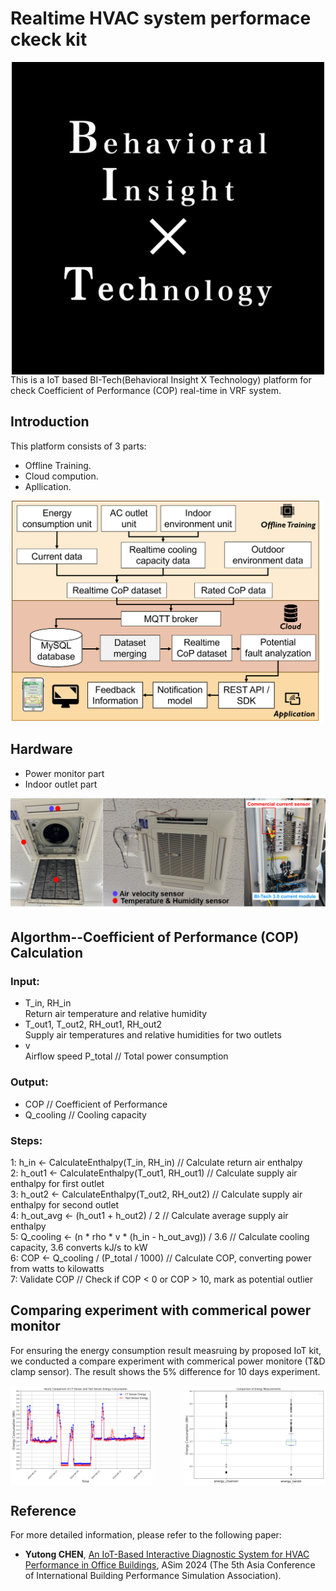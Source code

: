 # Realtime HVAC system performace ckeck kit
<img src="Image/BI-Tech.gif" alt="" width="500" style="display: block; margin: 0 auto;" />
This is a IoT based BI-Tech(Behavioral Insight X Technology) platform for check Coefficient of Performance (COP) real-time in VRF system. 

## Introduction
This platform consists of 3 parts: 
- Offline Training.
- Cloud compution.
- Apllication.


<img src="Image/flowchart.png" alt="flowchart" width="500" style="display: block; margin: 0 auto;" />



## Hardware
- Power monitor part
- Indoor outlet part
<img src="Image/Check_kit.png" alt="flowchart" width="700"/>

## Algorthm--Coefficient of Performance (COP) Calculation

### Input: 
- T_in, RH_in \
 Return air temperature and relative humidity
- T_out1, T_out2, RH_out1, RH_out2 \
 Supply air temperatures and relative humidities for two outlets
- v \
Airflow speed
P_total // Total power consumption

### Output: 
- COP // Coefficient of Performance
-   Q_cooling // Cooling capacity

### Steps:
1: h_in ← CalculateEnthalpy(T_in, RH_in) // Calculate return air enthalpy\
2: h_out1 ← CalculateEnthalpy(T_out1, RH_out1) // Calculate supply air enthalpy for first outlet\
3: h_out2 ← CalculateEnthalpy(T_out2, RH_out2) // Calculate supply air enthalpy for second outlet\
4: h_out_avg ← (h_out1 + h_out2) / 2 // Calculate average supply air enthalpy\
5: Q_cooling ← (n * rho * v * (h_in - h_out_avg)) / 3.6 // Calculate cooling capacity, 3.6 converts kJ/s to kW\
6: COP ← Q_cooling / (P_total / 1000) // Calculate COP, converting power from watts to kilowatts\
7: Validate COP // Check if COP < 0 or COP > 10, mark as potential outlier

## Comparing experiment with commerical power monitor
For ensuring the energy consumption result measruing by proposed IoT kit, we conducted a compare experiment with commerical power monitore (T&D clamp sensor). The result shows the 5% difference for 10 days experiment.
<div style="display: flex; justify-content: space-between;">
    <img src="Image/Electricity_1.png" alt="flowchart1" width="45%">
    <img src="Image/Electricity_2.png" alt="flowchart2" width="45%">
</div>

## Reference
For more detailed information, please refer to the following paper:
- __Yutong CHEN__,
[An IoT-Based Interactive Diagnostic System for HVAC Performance in Office Buildings](https://publications.ibpsa.org/asim-conference-proceedings/), ASim 2024 (The 5th Asia Conference of International Building
Performance Simulation Association).
